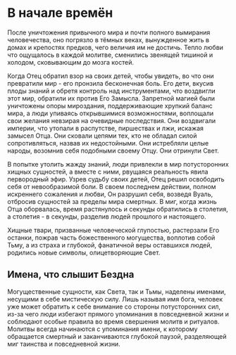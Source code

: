 # В начале времён

После уничтожения привычного мира и почти полного вымирания человечества, оно погрязло в тёмных веках, вынужденное жить в домах и крепостях предков, чего величия им не достичь. Тепло любви что ощущалось в каждой молитве, сменились звенящей тишиной и холодом, сковывающим до мозга костей. 

Когда Отец обратил взор на своих детей, чтобы увидеть, во что они превратили мир - его пронзила бесконечная боль. Его дети, вкусив плоды знаний и обретя контроль над инструментами, что воздвигли этот мир, обратили их против Его Замысла. Запретной магией были уничтожены опоры мироздания, поддерживающие хрупкий баланс мира, а люди упиваясь открывшимися возможностями, воплощали свои желания невзирая на очевидные последствия. 
Они воздвигали империи, что утопали в распутстве, пиршествах и лжи, искажая замысел Отца. Они сковали цепями тех, кто не обладал силой сопротивляться, назвав их недостойными. Они истребляли целые народы, возомнив себя подобными своему Отцу. Они отринули Свет.

В попытке утолить жажду знаний, люди привлекли в мир потусторонних хищных сущностей, а вместе с ними, рвущаяся реальность явила первородный эфир. Узрев судьбу своих детей, Отец решил освободить себя от невообразимой боли. В своем последнем действии, полном искреннего сожаления и любви, Он разрушил себя, возведя Вуаль, отбросив сущностей за пределы мира смертных. В миг, когда жизнь Отца оборвалась, время растянулось и секунды обратились в столетия, а столетия - в секунды, разделив людей прошлого и настоящего.

Хищные твари, призванные человеческой глупостью, растерзали Его останки, пожрав часть божественного могущества, воплотив собой Тьму, а из страха и глубокой, фанатичной веры оставшихся людей, родились новые символы, олицетворяющие Свет.

## Имена, что слышит Бездна

Могущественные сущности, как Света, так и Тьмы, наделены именами, несущими в себе мистическую силу. Лишь называя имя бога, человек уже может обратить к себе внимание со стороны потусторонних сил, из-за чего люди избегают прямого упоминания в повседневной жизни и соблюдают особые правила во время свершения молитв и ритуалов.
Молитвы всегда начинаются с упоминания имени, к которому обращается смертный и заканчиваются глубокой паузой, разделяющей миг таинства и повседневной жизни.